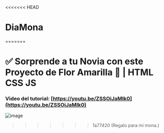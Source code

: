 <<<<<<< HEAD
# DiaMona
=======
# ✅ Sorprende  a tu Novia con este Proyecto de  Flor Amarilla 🌻 | HTML CSS JS
### Video del tutorial: [https://youtu.be/ZSSOiJaMIk0](https://youtu.be/ZSSOiJaMIk0)

![image](https://github.com/user-attachments/assets/899d1b33-bc87-45f8-8cb9-e11cf992a9d6)
>>>>>>> 1a77420 (Regalo para mi mona.)
